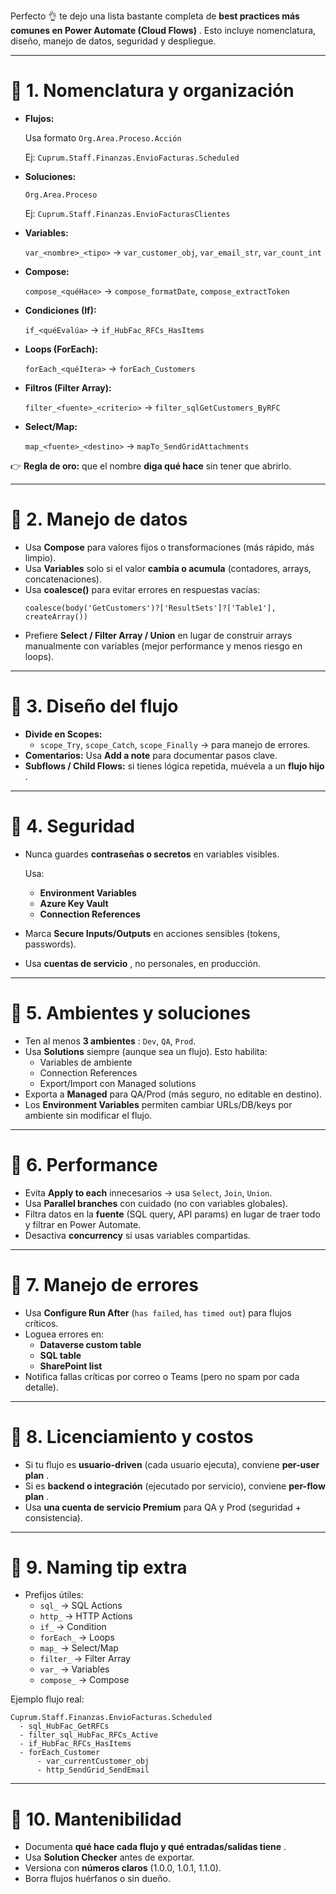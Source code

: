 Perfecto 👌 te dejo una lista bastante completa de  **best practices más comunes en Power Automate (Cloud Flows)** . Esto incluye nomenclatura, diseño, manejo de datos, seguridad y despliegue.

---

# 🔹 **1. Nomenclatura y organización**

* **Flujos:**

  Usa formato `Org.Area.Proceso.Acción`

  Ej: `Cuprum.Staff.Finanzas.EnvioFacturas.Scheduled`
* **Soluciones:**

  `Org.Area.Proceso`

  Ej: `Cuprum.Staff.Finanzas.EnvioFacturasClientes`
* **Variables:**

  `var_<nombre>_<tipo>` → `var_customer_obj`, `var_email_str`, `var_count_int`
* **Compose:**

  `compose_<quéHace>` → `compose_formatDate`, `compose_extractToken`
* **Condiciones (If):**

  `if_<quéEvalúa>` → `if_HubFac_RFCs_HasItems`
* **Loops (ForEach):**

  `forEach_<quéItera>` → `forEach_Customers`
* **Filtros (Filter Array):**

  `filter_<fuente>_<criterio>` → `filter_sqlGetCustomers_ByRFC`
* **Select/Map:**

  `map_<fuente>_<destino>` → `mapTo_SendGridAttachments`

👉 **Regla de oro:** que el nombre **diga qué hace** sin tener que abrirlo.

---

# 🔹 **2. Manejo de datos**

* Usa **Compose** para valores fijos o transformaciones (más rápido, más limpio).
* Usa **Variables** solo si el valor **cambia o acumula** (contadores, arrays, concatenaciones).
* Usa **coalesce()** para evitar errores en respuestas vacías:
  <pre class="overflow-visible!" data-start="1303" data-end="1399"><div class="contain-inline-size rounded-2xl relative bg-token-sidebar-surface-primary"><div class="sticky top-9"><div class="absolute end-0 bottom-0 flex h-9 items-center pe-2"><div class="bg-token-bg-elevated-secondary text-token-text-secondary flex items-center gap-4 rounded-sm px-2 font-sans text-xs"><span class="" data-state="closed"></span></div></div></div><div class="overflow-y-auto p-4" dir="ltr"><code class="whitespace-pre! language-powerautomate"><span>coalesce(body('GetCustomers')?['ResultSets']?['Table1'], createArray())
  </span></code></div></div></pre>
* Prefiere **Select / Filter Array / Union** en lugar de construir arrays manualmente con variables (mejor performance y menos riesgo en loops).

---

# 🔹 **3. Diseño del flujo**

* **Divide en Scopes:**
  * `scope_Try`, `scope_Catch`, `scope_Finally` → para manejo de errores.
* **Comentarios:** Usa **Add a note** para documentar pasos clave.
* **Subflows / Child Flows:** si tienes lógica repetida, muévela a un  **flujo hijo** .

---

# 🔹 **4. Seguridad**

* Nunca guardes **contraseñas o secretos** en variables visibles.

  Usa:

  * **Environment Variables**
  * **Azure Key Vault**
  * **Connection References**
* Marca **Secure Inputs/Outputs** en acciones sensibles (tokens, passwords).
* Usa  **cuentas de servicio** , no personales, en producción.

---

# 🔹 **5. Ambientes y soluciones**

* Ten al menos  **3 ambientes** : `Dev`, `QA`, `Prod`.
* Usa **Solutions** siempre (aunque sea un flujo). Esto habilita:
  * Variables de ambiente
  * Connection References
  * Export/Import con Managed solutions
* Exporta a **Managed** para QA/Prod (más seguro, no editable en destino).
* Los **Environment Variables** permiten cambiar URLs/DB/keys por ambiente sin modificar el flujo.

---

# 🔹 **6. Performance**

* Evita **Apply to each** innecesarios → usa `Select`, `Join`, `Union`.
* Usa **Parallel branches** con cuidado (no con variables globales).
* Filtra datos en la **fuente** (SQL query, API params) en lugar de traer todo y filtrar en Power Automate.
* Desactiva **concurrency** si usas variables compartidas.

---

# 🔹 **7. Manejo de errores**

* Usa **Configure Run After** (`has failed`, `has timed out`) para flujos críticos.
* Loguea errores en:
  * **Dataverse custom table**
  * **SQL table**
  * **SharePoint list**
* Notifica fallas críticas por correo o Teams (pero no spam por cada detalle).

---

# 🔹 **8. Licenciamiento y costos**

* Si tu flujo es **usuario-driven** (cada usuario ejecuta), conviene  **per-user plan** .
* Si es **backend o integración** (ejecutado por servicio), conviene  **per-flow plan** .
* Usa **una cuenta de servicio Premium** para QA y Prod (seguridad + consistencia).

---

# 🔹 **9. Naming tip extra**

* Prefijos útiles:
  * `sql_` → SQL Actions
  * `http_` → HTTP Actions
  * `if_` → Condition
  * `forEach_` → Loops
  * `map_` → Select/Map
  * `filter_` → Filter Array
  * `var_` → Variables
  * `compose_` → Compose

Ejemplo flujo real:

<pre class="overflow-visible!" data-start="3854" data-end="4077"><div class="contain-inline-size rounded-2xl relative bg-token-sidebar-surface-primary"><div class="sticky top-9"><div class="absolute end-0 bottom-0 flex h-9 items-center pe-2"><div class="bg-token-bg-elevated-secondary text-token-text-secondary flex items-center gap-4 rounded-sm px-2 font-sans text-xs"><span class="" data-state="closed"></span></div></div></div><div class="overflow-y-auto p-4" dir="ltr"><code class="whitespace-pre!"><span><span>Cuprum.Staff.Finanzas.EnvioFacturas.Scheduled
</span><span>  -</span><span> sql</span><span>_HubFac_</span><span>GetRFCs
</span><span>  -</span><span> filter</span><span>_sql_</span><span>HubFac</span><span>_RFCs_</span><span>Active
</span><span>  -</span><span> if</span><span>_HubFac_</span><span>RFCs_HasItems
  - forEach_Customer
</span><span>      -</span><span> var</span><span>_currentCustomer_</span><span>obj
</span><span>      -</span><span> http</span><span>_SendGrid_</span><span>SendEmail
</span></span></code></div></div></pre>

---

# 🔹 **10. Mantenibilidad**

* Documenta  **qué hace cada flujo y qué entradas/salidas tiene** .
* Usa **Solution Checker** antes de exportar.
* Versiona con **números claros** (1.0.0, 1.0.1, 1.1.0).
* Borra flujos huérfanos o sin dueño.
